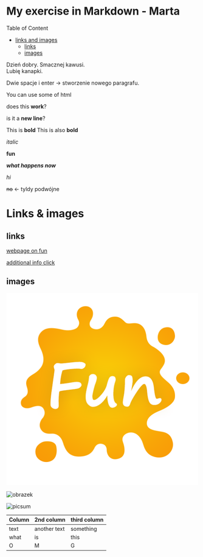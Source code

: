 <!-- Example of title -->
My exercise in Markdown - Marta
===
<!-- Here comes the table of content -->
Table of Content
- [links and images](#links--images)
  - [links](#links)
  - [images](#images)

<!-- Example of paragraph of text with line break -->
Dzień dobry. Smacznej kawusi.  
Lubię kanapki.

Dwie spacje i enter -> stworzenie nowego paragrafu.


<!-- Example of another paragraph -->

You can use some of html <p> does this __work__? </p> <p>is it a __new line__?


<!-- Example of bold -->
This is **bold**
This is also __bold__ 

<!-- Example of italic  -->
_italic_   

__fun__  

___what happens now___   

_hi_

~~no~~ <- tyldy podwójne

<!-- Example of headers -->
# Links & images

<!-- Example of external link -->
## links

[webpage on fun](https://www.youtube.com/watch?v=dQw4w9WgXcQ&ab_channel=RickAstley)

<!-- Example of link to another file -->
[additional info click](new-file.md)

<!-- Example of an image -->
## images

![obrazek](./images/unnamed.png)

<!-- Example of an image with hover text -->
![obrazek](https://upload.wikimedia.org/wikipedia/commons/thumb/6/6d/Moench_2339.jpg/220px-Moench_2339.jpg "death")

![picsum](https://picsum.photos/id/237/200/300)



<!-- Example of equation or inline code -->

<!-- Example of a block of code -->

<!-- Example of code highlighting -->

<!-- Example of quote -->

<!-- Example of bullet list -->

<!-- Example of numbered list -->

<!-- Example of table -->

Column | 2nd column | third column  
| --- | --- | --- |  
  text | another text | something    
   |what | is | this |  
   O | M | G 
       


<!-- Paragraph after table -->